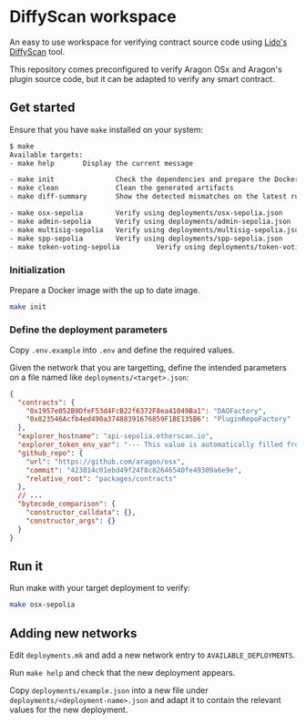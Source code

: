 # DiffyScan workspace

An easy to use workspace for verifying contract source code using [Lido's DiffyScan](https://github.com/lidofinance/diffyscan) tool.

This repository comes preconfigured to verify Aragon OSx and Aragon's plugin source code, but it can be adapted to verify any smart contract.

## Get started

Ensure that you have `make` installed on your system:

```sh
$ make
Available targets:
- make help       Display the current message

- make init               Check the dependencies and prepare the Docker image
- make clean              Clean the generated artifacts
- make diff-summary       Show the detected mismatches on the latest run under ./digest

- make osx-sepolia        Verify using deployments/osx-sepolia.json
- make admin-sepolia      Verify using deployments/admin-sepolia.json
- make multisig-sepolia   Verify using deployments/multisig-sepolia.json
- make spp-sepolia        Verify using deployments/spp-sepolia.json
- make token-voting-sepolia         Verify using deployments/token-voting-sepolia.json
```

### Initialization

Prepare a Docker image with the up to date image.

```sh
make init
```

### Define the deployment parameters

Copy `.env.example` into `.env` and define the required values.

Given the network that you are targetting, define the intended parameters on a file named like `deployments/<target>.json`:

```json
{
  "contracts": {
    "0x1957e052B9DfeF53d4FcB22f6372F8ea41049Ba1": "DAOFactory",
    "0x823546Acfb4ed490a37488391676859F1BE135B6": "PluginRepoFactory"
  },
  "explorer_hostname": "api-sepolia.etherscan.io",
  "explorer_token_env_var": "--- This value is automatically filled from .env ---",
  "github_repo": {
    "url": "https://github.com/aragon/osx",
    "commit": "423014c01ebd49f24f8c82646540fe49309a6e9e",
    "relative_root": "packages/contracts"
  },
  // ...
  "bytecode_comparison": {
    "constructor_calldata": {},
    "constructor_args": {}
  }
}
```


## Run it

Run make with your target deployment to verify:

```sh
make osx-sepolia
```

## Adding new networks

Edit `deployments.mk` and add a new network entry to `AVAILABLE_DEPLOYMENTS`.

Run `make help` and check that the new deployment appears.

Copy `deployments/example.json` into a new file under `deployments/<deployment-name>.json` and adapt it to contain the relevant values for the new deployment.

